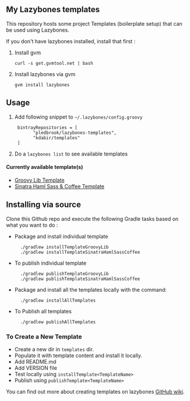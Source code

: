 My Lazybones templates
----------------------

This repository hosts some project Templates (boilerplate setup) that can be used using Lazybones.

If you don't have lazybones installed, install that first :

1. Install gvm

    `curl -s get.gvmtool.net | bash`

2. Install lazybones via gvm

    `gvm install lazybones`


## Usage

1. Add following snippet to `~/.lazybones/config.groovy`

        bintrayRepositories = [
              "pledbrook/lazybones-templates",
              "kdabir/templates"
        ]

2. Do a `lazybones list` to see available templates


#### Currently available template(s)

* [Groovy Lib Template](https://github.com/kdabir/lazybone-templates/blob/master/templates/groovy-lib/README.md)
* [Sinatra Haml Sass & Coffee Template](https://github.com/kdabir/lazybone-templates/blob/master/templates/sinatra-haml-sass-coffee/README.md)


## Installing via source

Clone this Github repo and execute the following Gradle tasks based on what you want to do :


* Package and install individual template

        ./gradlew installTemplateGroovyLib
        ./gradlew installTemplateSinatraHamlSassCoffee


* To publish individual template

        ./gradlew publishTemplateGroovyLib
        ./gradlew publishTemplateSinatraHamlSassCoffee

* Package and install all the templates locally with the command:

        ./gradlew installAllTemplates

* To Publish all templates

        ./gradlew publishAllTemplates


### To Create a New Template

* Create a new dir in `templates` dir.
* Populate it with template content and install it locally.
* Add README.md
* Add VERSION file
* Test locally using `installTemplate<TemplateName>`
* Publish using `publishTemplate<TemplateName>`


You can find out more about creating templates on lazybones [GitHub wiki][1].

[1]: https://github.com/pledbrook/lazybones/wiki/Template-developers-guide
